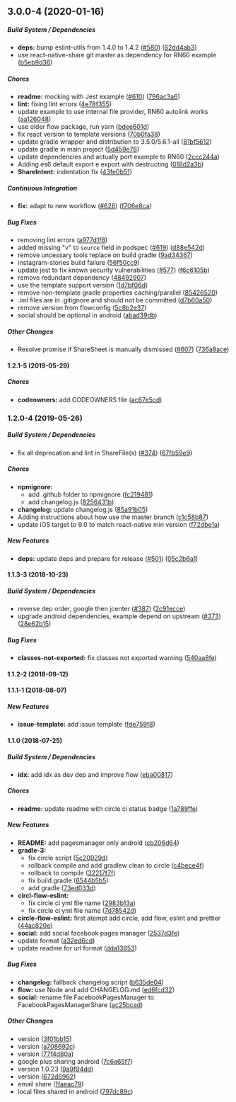 ## 3.0.0-4 (2020-01-16)

##### Build System / Dependencies

* **deps:**  bump eslint-utils from 1.4.0 to 1.4.2 ([#580](https://github.com/react-native-community/react-native-share/pull/580)) ([62dd4ab3](https://github.com/react-native-community/react-native-share/commit/62dd4ab3ff0832fe99f37013422d5e4d35357482))
*  use react-native-share git master as dependency for RN60 example ([b5eb9d36](https://github.com/react-native-community/react-native-share/commit/b5eb9d365bf23c8e0d8e739957466311caebbdcd))

##### Chores

* **readme:**  mocking with Jest example ([#610](https://github.com/react-native-community/react-native-share/pull/610)) ([796ac3a6](https://github.com/react-native-community/react-native-share/commit/796ac3a6e3dd000a3fef36bd8ead4d21483e3289))
* **lint:**  fixing lint errors ([4e78f355](https://github.com/react-native-community/react-native-share/commit/4e78f355da44abe84a790d20eddf58629758056e))
*  update example to use internal file provider, RN60 autolink works ([aa126048](https://github.com/react-native-community/react-native-share/commit/aa126048206c60291a0e3bb9024542b23abab4af))
*  use older flow package, run yarn ([bdee601d](https://github.com/react-native-community/react-native-share/commit/bdee601d3bc3ccbfc513d49f52cb1b2f2456e335))
*  fix react version to template versions ([70b0fa38](https://github.com/react-native-community/react-native-share/commit/70b0fa38d88499ae521b390eeef8cccf81ee43e9))
*  update gradle wrapper and distribution to 3.5.0/5.6.1-all ([81bf5612](https://github.com/react-native-community/react-native-share/commit/81bf5612298d4ba224705517a37518e5e00575ab))
*  update gradle in main project ([5d459e78](https://github.com/react-native-community/react-native-share/commit/5d459e7882ddbd78966f9b0018152ec2a9bbffbc))
*  update dependencies and actually port example to RN60 ([2ccc244a](https://github.com/react-native-community/react-native-share/commit/2ccc244ad4a356b0f7296a867d4cebb27d1d869c))
*  Adding es6 default export e export with destructing ([018d2a3b](https://github.com/react-native-community/react-native-share/commit/018d2a3b4e3b2e85acbe1aa664b68e4a9312b44b))
* **ShareIntent:**  indentation fix ([43fe0b51](https://github.com/react-native-community/react-native-share/commit/43fe0b51eb8697730a864f27eb9bcd4b6df60c90))

##### Continuous Integration

* **fix:**  adapt to new workflow ([#626](https://github.com/react-native-community/react-native-share/pull/626)) ([f706e8ca](https://github.com/react-native-community/react-native-share/commit/f706e8cae5b21079c2716998911ad86e0cd1e8ac))

##### Bug Fixes

*  removing lint errors ([a977d1f8](https://github.com/react-native-community/react-native-share/commit/a977d1f8bf38c0f9a37571dd2b039ef34b20db6c))
*  added missing "v" to `source` field in podspec ([#619](https://github.com/react-native-community/react-native-share/pull/619)) ([d88e542d](https://github.com/react-native-community/react-native-share/commit/d88e542ddd0983d09a4aa1a82737bb05b5731801))
*  remove uncessary tools replace on build gradle ([9ad34367](https://github.com/react-native-community/react-native-share/commit/9ad3436701f7799c47f1d861ed78cb604066fbb9))
*  instagram-stories build failure ([56f50cc9](https://github.com/react-native-community/react-native-share/commit/56f50cc9eb2ed0ccb0dfa8957cee478e47d76f74))
*  update jest to fix known security vulnerabilities ([#577](https://github.com/react-native-community/react-native-share/pull/577)) ([f6c6105b](https://github.com/react-native-community/react-native-share/commit/f6c6105b38e33de9f9af8be9c9cfc604b8eb8959))
*  remove redundant dependency ([48492907](https://github.com/react-native-community/react-native-share/commit/48492907e08764dc686877e036f0b9fb9ce6b463))
*  use the template support version ([1d7bf06d](https://github.com/react-native-community/react-native-share/commit/1d7bf06dc9618fdeec8fd17dd655f4ff1e0b3b91))
*  remove non-template gradle properties caching/parallel ([85426520](https://github.com/react-native-community/react-native-share/commit/854265201b04883042b230037b36b897494b3835))
*  .iml files are in .gitignore and should not be committed ([d7b60a50](https://github.com/react-native-community/react-native-share/commit/d7b60a50ca510b3a1d342690ca64ced720b39c84))
*  remove version from flowconfig ([5c8b2e37](https://github.com/react-native-community/react-native-share/commit/5c8b2e37a50a5b6ca5cd98bf4e8a9a8cc6edb14b))
*  social should be optional in android ([abad39db](https://github.com/react-native-community/react-native-share/commit/abad39dbbade5ca42e0f940bf3a901efdf7be771))

##### Other Changes

*  Resolve promise if ShareSheet is manually dismissed ([#607](https://github.com/react-native-community/react-native-share/pull/607)) ([736a8ace](https://github.com/react-native-community/react-native-share/commit/736a8ace926f0eade649c9ae516ace06c4675e22))

#### 1.2.1-5 (2019-05-29)

##### Chores

* **codeowners:**  add CODEOWNERS file ([ac67e5cd](https://github.com/react-native-community/react-native-share/commit/ac67e5cd9531e5d554b7b9ac0217c777e4d8f9c4))

### 1.2.0-4 (2019-05-26)

##### Build System / Dependencies

*  fix all deprecation and lint in ShareFile(s) ([#374](https://github.com/react-native-community/react-native-share/pull/374)) ([67fb59e9](https://github.com/react-native-community/react-native-share/commit/67fb59e9dc7ec9f98ad76f6809dbc98d240c451e))

##### Chores

* **npmignore:**
  *  add .github folder to npmignore ([fc219481](https://github.com/react-native-community/react-native-share/commit/fc2194818c7dba4dd913dd5c65564113ef575a6a))
  *  add changelog.js ([8256431b](https://github.com/react-native-community/react-native-share/commit/8256431be2526a55b625b72f4727d8dd8af20aee))
* **changelog:**  update changelog.js ([85a91b05](https://github.com/react-native-community/react-native-share/commit/85a91b05993eaaf5e897815029bf58d0944ed3cb))
*  Adding instructions about how use the master branch ([c1c58b87](https://github.com/react-native-community/react-native-share/commit/c1c58b876b718bce033593ad52e7fc62fdb32065))
*  update iOS target to 9.0 to match react-native min version ([f72dbe1a](https://github.com/react-native-community/react-native-share/commit/f72dbe1a44105a0d04f3af03a7556ea123024493))

##### New Features

* **deps:**  update deps and prepare for release ([#501](https://github.com/react-native-community/react-native-share/pull/501)) ([05c2b6a1](https://github.com/react-native-community/react-native-share/commit/05c2b6a1aeb74853ef16265f690b3ba48cd0198f))

#### 1.1.3-3 (2018-10-23)

##### Build System / Dependencies

*  reverse dep order, google then jcenter ([#387](https://github.com/react-native-community/react-native-share/pull/387)) ([2c91ecce](https://github.com/react-native-community/react-native-share/commit/2c91ecceda3abe182fa500a6bcd2b09e0b5fd4e5))
*  upgrade android dependencies, example depend on upstream ([#373](https://github.com/react-native-community/react-native-share/pull/373)) ([28e62b15](https://github.com/react-native-community/react-native-share/commit/28e62b1526b2242a474b9b7f3a4dd213d2ec3554))

##### Bug Fixes

* **classes-not-exported:**  fix classes not exported warning ([540aa8fe](https://github.com/react-native-community/react-native-share/commit/540aa8fe68ede1ac4bfa79698dabe78448b59cc3))

#### 1.1.2-2 (2018-09-12)

#### 1.1.1-1 (2018-08-07)

##### New Features

* **issue-template:**  add issue template ([fde759f8](https://github.com/react-native-community/react-native-share/commit/fde759f8412687d7a70a1fca1a848839fb57df51))

#### 1.1.0 (2018-07-25)

##### Build System / Dependencies

* **idx:**  add idx as dev dep and improve flow ([eba00817](https://github.com/react-native-community/react-native-share/commit/eba008177c0157f606c14fb13305039dc3058576))

##### Chores

* **readme:**  update readme with circle ci status badge ([1a789ffe](https://github.com/react-native-community/react-native-share/commit/1a789ffe51f73a50775d49da1687dbe677faae18))

##### New Features

* **README:**  add pagesmanager only android ([cb206d64](https://github.com/react-native-community/react-native-share/commit/cb206d643913c292b668a8b651580c83a77ccfd7))
* **gradle-3:**
  *  fix circle script ([5c20929d](https://github.com/react-native-community/react-native-share/commit/5c20929d8fb51fbe08a2bef7d39fd5cb985f39aa))
  *  rollback compile and add gradlew clean to circle ([c4bece4f](https://github.com/react-native-community/react-native-share/commit/c4bece4f9a16624a9ef357a5aa7162563ae684ac))
  *  rollback to compile ([32217f7f](https://github.com/react-native-community/react-native-share/commit/32217f7f60d9fc8dd07b924b928f8070f30f6b68))
  *  fix build.gradle ([6544b5b5](https://github.com/react-native-community/react-native-share/commit/6544b5b5263a337a5c64df3cedd73bf98ae6d6c1))
  *  add gradle ([73ed033d](https://github.com/react-native-community/react-native-share/commit/73ed033debdd7f76e53e87866512e57a60dd2fc3))
* **circl-flow-eslint:**
  *  fix circle ci yml file name ([2983b13a](https://github.com/react-native-community/react-native-share/commit/2983b13abf61ad3baf9bf7e98074cc4890ea1d87))
  *  fix circle ci yml file name ([7d78542d](https://github.com/react-native-community/react-native-share/commit/7d78542d2f563e068cba7f515fa6eed2d56a6406))
* **circle-flow-eslint:**  first atempt add circle, add flow, eslint and prettier ([44ac820e](https://github.com/react-native-community/react-native-share/commit/44ac820e77bc90f331490320a509a52d630272b2))
* **social:**  add social facebook pages manager ([2537d3fe](https://github.com/react-native-community/react-native-share/commit/2537d3fe8104972014716535ffcdbc3157cb56c0))
*  update format ([a32ed6cd](https://github.com/react-native-community/react-native-share/commit/a32ed6cd5a13b90293c6e79c239b16085be52104))
*  update readme for url format ([dda13853](https://github.com/react-native-community/react-native-share/commit/dda138536f5d7f27236e95274698cb2766fbfdfe))

##### Bug Fixes

* **changelog:**  fallback changelog script ([b635de04](https://github.com/react-native-community/react-native-share/commit/b635de044ce3931a85156fe3c5a23b67c98f0317))
* **flow:**  use Node and add CHANGELOG.md ([ed6fcd32](https://github.com/react-native-community/react-native-share/commit/ed6fcd32d398968de7b07dafb6d736ade10525d7))
* **social:**  rename file FacebookPagesManager to FacebookPagesManagerShare ([ac25bcad](https://github.com/react-native-community/react-native-share/commit/ac25bcad51a2ae9e0b1b2658de66d1cc06ab83f6))

##### Other Changes

*  version ([3f01bb15](https://github.com/react-native-community/react-native-share/commit/3f01bb15f45f684ece157cb00b5c1c10383975ba))
*  version ([a708692c](https://github.com/react-native-community/react-native-share/commit/a708692ca18102f84c7012edc4c7460a131cef92))
*  version ([77f4d80a](https://github.com/react-native-community/react-native-share/commit/77f4d80acc750a0edd179e85c3e4e9847c42dca6))
*  google plus sharing android ([7c6a65f7](https://github.com/react-native-community/react-native-share/commit/7c6a65f76819020d55ca6d95320b0cb1d0060849))
*  version 1.0.23 ([9a9f94dd](https://github.com/react-native-community/react-native-share/commit/9a9f94ddbf5a33c9d7afba669dfae73773fe86b2))
*  version ([672d6962](https://github.com/react-native-community/react-native-share/commit/672d6962c006e9b52a0a889ce9ff958734f84070))
*  email share ([1faeac79](https://github.com/react-native-community/react-native-share/commit/1faeac7914bf1437a7c289bd3922de4fd5e35db4))
*  local files shared in android ([797dc89c](https://github.com/react-native-community/react-native-share/commit/797dc89cb7368011ccda74c4b7ff585186e9304a))

